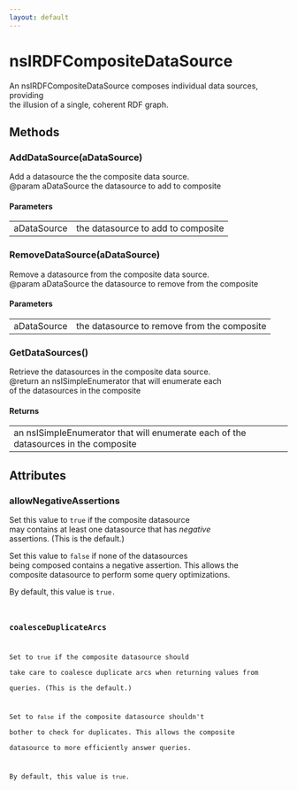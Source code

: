 ```yaml
---
layout: default
---
```


# nsIRDFCompositeDataSource #
  
An nsIRDFCompositeDataSource composes individual data sources, providing  
the illusion of a single, coherent RDF graph.  
  

## Methods ##

### AddDataSource(aDataSource) ###
  
Add a datasource the the composite data source.  
@param aDataSource the datasource to add to composite  
  

#### Parameters ####

<table>

<tr>
<td>aDataSource</td>
<td>the datasource to add to composite  
</td>
</tr>

</table>

### RemoveDataSource(aDataSource) ###
  
Remove a datasource from the composite data source.  
@param aDataSource the datasource to remove from the composite  
  

#### Parameters ####

<table>

<tr>
<td>aDataSource</td>
<td>the datasource to remove from the composite  
</td>
</tr>

</table>

### GetDataSources() ###
  
Retrieve the datasources in the composite data source.  
@return an nsISimpleEnumerator that will enumerate each  
of the datasources in the composite  
  

#### Returns ####

<table>

<tr>
<td>an nsISimpleEnumerator that will enumerate each  
of the datasources in the composite  
</td>
</tr>

</table>

## Attributes ##

### allowNegativeAssertions ###
  
  
Set this value to <code>true</code> if the composite datasource  
may contains at least one datasource that has <em>negative</em>  
assertions. (This is the default.)  
  
Set this value to <code>false</code> if none of the datasources  
being composed contains a negative assertion. This allows the  
composite datasource to perform some query optimizations.  
  
By default, this value is <code>true</true>.  
  

### coalesceDuplicateArcs ###
  
Set to <code>true</code> if the composite datasource should  
take care to coalesce duplicate arcs when returning values from  
queries. (This is the default.)  
  
Set to <code>false</code> if the composite datasource shouldn't  
bother to check for duplicates. This allows the composite  
datasource to more efficiently answer queries.  
  
By default, this value is <code>true</code>.  
  
